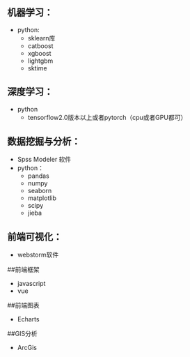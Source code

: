 ## 机器学习：
- python:
  - sklearn库
  - catboost
  - xgboost
  - lightgbm
  - sktime


## 深度学习：
- python
  - tensorflow2.0版本以上或者pytorch（cpu或者GPU都可）


## 数据挖掘与分析：
- Spss Modeler 软件
- python：
  - pandas
  - numpy
  - seaborn
  - matplotlib
  - scipy
  - jieba

## 前端可视化：
- webstorm软件

##前端框架
- javascript
- vue

##前端图表
- Echarts


##GIS分析
- ArcGis


